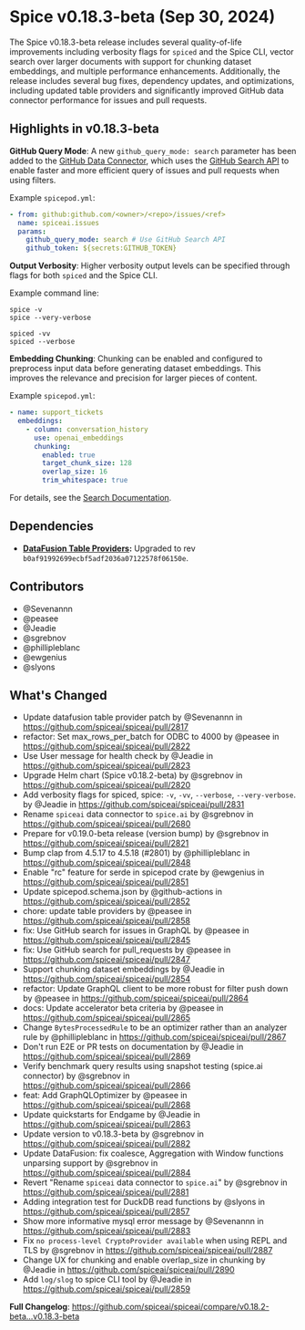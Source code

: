 # Spice v0.18.3-beta (Sep 30, 2024)

The Spice v0.18.3-beta release includes several quality-of-life improvements including verbosity flags for `spiced` and the Spice CLI, vector search over larger documents with support for chunking dataset embeddings, and multiple performance enhancements. Additionally, the release includes several bug fixes, dependency updates, and optimizations, including updated table providers and significantly improved GitHub data connector performance for issues and pull requests.

## Highlights in v0.18.3-beta

**GitHub Query Mode**: A new `github_query_mode: search` parameter has been added to the [GitHub Data Connector](https://docs.spiceai.org/components/data-connectors/github), which uses the [GitHub Search API](https://docs.github.com/en/graphql/reference/queries#search) to enable faster and more efficient query of issues and pull requests when using filters.

Example `spicepod.yml`:

```yaml
- from: github:github.com/<owner>/<repo>/issues/<ref>
  name: spiceai.issues
  params:
    github_query_mode: search # Use GitHub Search API
    github_token: ${secrets:GITHUB_TOKEN}
```

**Output Verbosity**: Higher verbosity output levels can be specified through flags for both `spiced` and the Spice CLI.

Example command line:

```shell
spice -v
spice --very-verbose

spiced -vv
spiced --verbose
```

**Embedding Chunking**: Chunking can be enabled and configured to preprocess input data before generating dataset embeddings. This improves the relevance and precision for larger pieces of content.

Example `spicepod.yml`:

```yaml
- name: support_tickets
  embeddings:
    - column: conversation_history
      use: openai_embeddings
      chunking:
        enabled: true
        target_chunk_size: 128
        overlap_size: 16
        trim_whitespace: true
```

For details, see the [Search Documentation](https://docs.spiceai.org/features/search).

## Dependencies

- **[DataFusion Table Providers](<(https://github.com/datafusion-contrib/datafusion-table-providers)>):** Upgraded to rev `b0af91992699ecbf5adf2036a07122578f06150e`.

## Contributors

- @Sevenannn
- @peasee
- @Jeadie
- @sgrebnov
- @phillipleblanc
- @ewgenius
- @slyons

## What's Changed

- Update datafusion table provider patch by @Sevenannn in https://github.com/spiceai/spiceai/pull/2817
- refactor: Set max_rows_per_batch for ODBC to 4000 by @peasee in https://github.com/spiceai/spiceai/pull/2822
- Use User message for health check by @Jeadie in https://github.com/spiceai/spiceai/pull/2823
- Upgrade Helm chart (Spice v0.18.2-beta) by @sgrebnov in https://github.com/spiceai/spiceai/pull/2820
- Add verbosity flags for spiced, spice: `-v`, `-vv`, `--verbose`, `--very-verbose`. by @Jeadie in https://github.com/spiceai/spiceai/pull/2831
- Rename `spiceai` data connector to `spice.ai` by @sgrebnov in https://github.com/spiceai/spiceai/pull/2680
- Prepare for v0.19.0-beta release (version bump) by @sgrebnov in https://github.com/spiceai/spiceai/pull/2821
- Bump clap from 4.5.17 to 4.5.18 (#2801) by @phillipleblanc in https://github.com/spiceai/spiceai/pull/2848
- Enable "rc" feature for serde in spicepod crate by @ewgenius in https://github.com/spiceai/spiceai/pull/2851
- Update spicepod.schema.json by @github-actions in https://github.com/spiceai/spiceai/pull/2852
- chore: update table providers by @peasee in https://github.com/spiceai/spiceai/pull/2858
- fix: Use GitHub search for issues in GraphQL by @peasee in https://github.com/spiceai/spiceai/pull/2845
- fix: Use GitHub search for pull_requests by @peasee in https://github.com/spiceai/spiceai/pull/2847
- Support chunking dataset embeddings by @Jeadie in https://github.com/spiceai/spiceai/pull/2854
- refactor: Update GraphQL client to be more robust for filter push down by @peasee in https://github.com/spiceai/spiceai/pull/2864
- docs: Update accelerator beta criteria by @peasee in https://github.com/spiceai/spiceai/pull/2865
- Change `BytesProcessedRule` to be an optimizer rather than an analyzer rule by @phillipleblanc in https://github.com/spiceai/spiceai/pull/2867
- Don't run E2E or PR tests on documentation by @Jeadie in https://github.com/spiceai/spiceai/pull/2869
- Verify benchmark query results using snapshot testing (spice.ai connector) by @sgrebnov in https://github.com/spiceai/spiceai/pull/2866
- feat: Add GraphQLOptimizer by @peasee in https://github.com/spiceai/spiceai/pull/2868
- Update quickstarts for Endgame by @Jeadie in https://github.com/spiceai/spiceai/pull/2863
- Update version to v0.18.3-beta by @sgrebnov in https://github.com/spiceai/spiceai/pull/2882
- Update DataFusion: fix coalesce, Aggregation with Window functions unparsing support by @sgrebnov in https://github.com/spiceai/spiceai/pull/2884
- Revert "Rename `spiceai` data connector to `spice.ai`" by @sgrebnov in https://github.com/spiceai/spiceai/pull/2881
- Adding integration test for DuckDB read functions by @slyons in https://github.com/spiceai/spiceai/pull/2857
- Show more informative mysql error message by @Sevenannn in https://github.com/spiceai/spiceai/pull/2883
- Fix `no process-level CryptoProvider available` when using REPL and TLS by @sgrebnov in https://github.com/spiceai/spiceai/pull/2887
- Change UX for chunking and enable overlap_size in chunking by @Jeadie in https://github.com/spiceai/spiceai/pull/2890
- Add `log/slog` to spice CLI tool by @Jeadie in https://github.com/spiceai/spiceai/pull/2859

**Full Changelog**: https://github.com/spiceai/spiceai/compare/v0.18.2-beta...v0.18.3-beta
